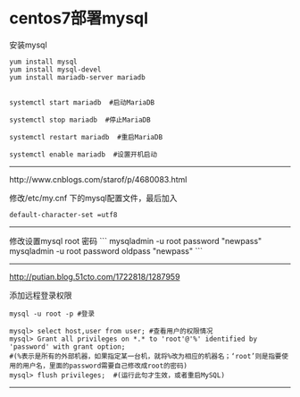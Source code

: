 # centos7部署mysql

安装mysql
```
yum install mysql
yum install mysql-devel
yum install mariadb-server mariadb


systemctl start mariadb  #启动MariaDB

systemctl stop mariadb  #停止MariaDB

systemctl restart mariadb  #重启MariaDB

systemctl enable mariadb  #设置开机启动

```
<hr>
http://www.cnblogs.com/starof/p/4680083.html

修改/etc/my.cnf 下的mysql配置文件，最后加入
```
default-character-set =utf8
```
<hr>
修改设置mysql root 密码
```
mysqladmin -u root password "newpass"
mysqladmin -u root password oldpass "newpass"
```
<hr>

http://putian.blog.51cto.com/1722818/1287959

添加远程登录权限
```
mysql -u root -p #登录

mysql> select host,user from user; #查看用户的权限情况
mysql> Grant all privileges on *.* to 'root'@'%' identified by 'password' with grant option;
#(%表示是所有的外部机器，如果指定某一台机，就将%改为相应的机器名；‘root’则是指要使用的用户名，里面的password需要自己修改成root的密码)
mysql> flush privileges;  #(运行此句才生效，或者重启MySQL)
```
<hr>
